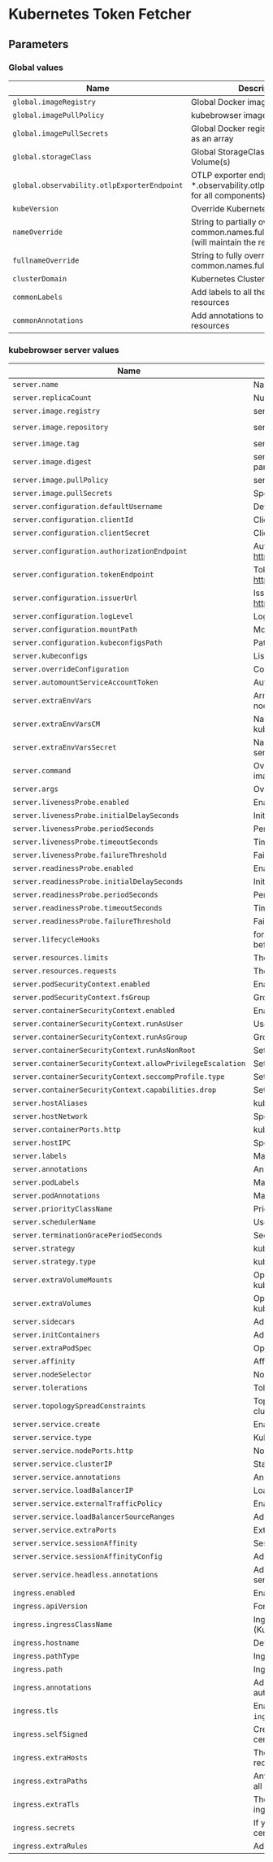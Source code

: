 # Kubernetes Token Fetcher

## Parameters

### Global values

| Name                                        | Description                                                                                  | Value           |
| ------------------------------------------- | -------------------------------------------------------------------------------------------- | --------------- |
| `global.imageRegistry`                      | Global Docker image registry                                                                 | `docker.io`     |
| `global.imagePullPolicy`                    | kubebrowser image pull policy                                                     | `""`            |
| `global.imagePullSecrets`                   | Global Docker registry secret names as an array                                              | `[]`            |
| `global.storageClass`                       | Global StorageClass for Persistent Volume(s)                                                 | `""`            |
| `global.observability.otlpExporterEndpoint` | OTLP exporter endpoint (overrides *.observability.otlpExporterEndpoint for all components)   | `""`            |
| `kubeVersion`                               | Override Kubernetes version                                                                  | `""`            |
| `nameOverride`                              | String to partially override common.names.fullname template (will maintain the release name) | `""`            |
| `fullnameOverride`                          | String to fully override common.names.fullname template                                      | `""`            |
| `clusterDomain`                             | Kubernetes Cluster Domain                                                                    | `cluster.local` |
| `commonLabels`                              | Add labels to all the deployed resources                                                     | `{}`            |
| `commonAnnotations`                         | Add annotations to all the deployed resources                                                | `{}`            |

### kubebrowser server values

| Name                                                       | Description                                                                                                                      | Value                          |
| ---------------------------------------------------------- | -------------------------------------------------------------------------------------------------------------------------------- | ------------------------------ |
| `server.name`                                              | Name of the server                                                                                                               | `token-fetcher`                |
| `server.replicaCount`                                      | Number of kubebrowser server replicas                                                                                 | `1`                            |
| `server.image.registry`                                    | server image registry                                                                                                            | `""`                           |
| `server.image.repository`                                  | server image repository                                                                                                          | `brawdunoir/token-fetcher`     |
| `server.image.tag`                                         | server image tag (immutable tags are recommended)                                                                                | `1.0.0`                        |
| `server.image.digest`                                      | server image digest in the way sha256:aa.... Please note this parameter, if set, will override the tag                           | `""`                           |
| `server.image.pullPolicy`                                  | server image pull policy                                                                                                         | `""`                           |
| `server.image.pullSecrets`                                 | Specify image pull secrets for server                                                                                            | `[]`                           |
| `server.configuration.defaultUsername`                     | Default username on the kubectl set-credentials subcommand                                                                       | `oidc-user`                    |
| `server.configuration.clientId`                            | Client ID of your application                                                                                                    | `""`                           |
| `server.configuration.clientSecret`                        | Client secret of your application                                                                                                | `""`                           |
| `server.configuration.authorizationEndpoint`               | Authorization endpoint of your OIDC provider (e.g. https://login.microsoftonline.com/<tenant_id>/oauth2/v2.0/authorize)          | `""`                           |
| `server.configuration.tokenEndpoint`                       | Token endpoint of your OIDC provider (e.g. https://login.microsoftonline.com/<tenant_id>/oauth2/v2.0/token)                      | `""`                           |
| `server.configuration.issuerUrl`                           | Issuer URL of your OIDC provider (e.g. https://login.microsoftonline.com/<tenant_id>/v2.0)                                       | `""`                           |
| `server.configuration.logLevel`                            | Log level of the server                                                                                                          | `INFO`                         |
| `server.configuration.mountPath`                           | Mount path of the configuration file                                                                                             | `/app`                         |
| `server.configuration.kubeconfigsPath`                     | Path to the kubeconfigs directory                                                                                                | `/app/kubeconfigs`             |
| `server.kubeconfigs`                                       | List of kubeconfigs to fetch. See values.yaml for usage.                                                                         | `[]`                           |
| `server.overrideConfiguration`                             | Configuration to override all server.configuration.* values                                                                      | `""`                           |
| `server.automountServiceAccountToken`                      | Automount API credentials for kubebrowser server pods                                                                 | `false`                        |
| `server.extraEnvVars`                                      | Array with extra environment variables to add to kubebrowser server nodes                                             | `[]`                           |
| `server.extraEnvVarsCM`                                    | Name of existing ConfigMap containing extra env vars for kubebrowser server nodes                                     | `""`                           |
| `server.extraEnvVarsSecret`                                | Name of existing Secret containing extra env vars for kubebrowser server nodes                                        | `""`                           |
| `server.command`                                           | Override default container command (useful when using custom images)                                                             | `[]`                           |
| `server.args`                                              | Override default container args (useful when using custom images)                                                                | `[]`                           |
| `server.livenessProbe.enabled`                             | Enable livenessProbe on kubebrowser server containers                                                                 | `true`                         |
| `server.livenessProbe.initialDelaySeconds`                 | Initial delay seconds for livenessProbe                                                                                          | `5`                            |
| `server.livenessProbe.periodSeconds`                       | Period seconds for livenessProbe                                                                                                 | `5`                            |
| `server.livenessProbe.timeoutSeconds`                      | Timeout seconds for livenessProbe                                                                                                | `1`                            |
| `server.livenessProbe.failureThreshold`                    | Failure threshold for livenessProbe                                                                                              | `3`                            |
| `server.readinessProbe.enabled`                            | Enable readinessProbe on kubebrowser server containers                                                                | `true`                         |
| `server.readinessProbe.initialDelaySeconds`                | Initial delay seconds for readinessProbe                                                                                         | `5`                            |
| `server.readinessProbe.periodSeconds`                      | Period seconds for readinessProbe                                                                                                | `5`                            |
| `server.readinessProbe.timeoutSeconds`                     | Timeout seconds for readinessProbe                                                                                               | `1`                            |
| `server.readinessProbe.failureThreshold`                   | Failure threshold for readinessProbe                                                                                             | `5`                            |
| `server.lifecycleHooks`                                    | for the kubebrowser server container to automate configuration before or after startup                                | `{}`                           |
| `server.resources.limits`                                  | The resources limits for the kubebrowser server containers                                                            | `{}`                           |
| `server.resources.requests`                                | The requested resources for the kubebrowser server containers                                                         | `{}`                           |
| `server.podSecurityContext.enabled`                        | Enable security context                                                                                                          | `true`                         |
| `server.podSecurityContext.fsGroup`                        | Group ID for the pod                                                                                                             | `101`                          |
| `server.containerSecurityContext.enabled`                  | Enable container security context                                                                                                | `true`                         |
| `server.containerSecurityContext.runAsUser`                | User ID for the container                                                                                                        | `101`                          |
| `server.containerSecurityContext.runAsGroup`               | Group ID for the container                                                                                                       | `0`                            |
| `server.containerSecurityContext.runAsNonRoot`             | Set runAsNonRoot for the container                                                                                               | `true`                         |
| `server.containerSecurityContext.allowPrivilegeEscalation` | Set allowPrivilegeEscalation for the container                                                                                   | `false`                        |
| `server.containerSecurityContext.seccompProfile.type`      | Set seccompProfile.type for the container                                                                                        | `RuntimeDefault`               |
| `server.containerSecurityContext.capabilities.drop`        | Set capabilities.drop for the container                                                                                          | `["ALL"]`                      |
| `server.hostAliases`                                       | kubebrowser server pods host aliases                                                                                  | `[]`                           |
| `server.hostNetwork`                                       | Specify if host network should be enabled for kubebrowser pod                                                         | `false`                        |
| `server.containerPorts.http`                               | kubebrowser server container port for http                                                                            | `8080`                         |
| `server.hostIPC`                                           | Specify if host IPC should be enabled for kubebrowser pod                                                             | `false`                        |
| `server.labels`                                            | Map of labels to add to the statefulset                                                                                          | `{}`                           |
| `server.annotations`                                       | Annotations for server pods                                                                                                      | `{}`                           |
| `server.podLabels`                                         | Map of labels to add to the pods                                                                                                 | `{}`                           |
| `server.podAnnotations`                                    | Map of annotations to add to the pods                                                                                            | `{}`                           |
| `server.priorityClassName`                                 | Priority Class to use for each pod                                                                                               | `""`                           |
| `server.schedulerName`                                     | Use an alternate scheduler, e.g. "stork".                                                                                        | `""`                           |
| `server.terminationGracePeriodSeconds`                     | Seconds kubebrowser server pod needs to terminate gracefully                                                          | `""`                           |
| `server.strategy`                                          | kubebrowser server deployment strategy                                                                                |                                |
| `server.strategy.type`                                     | kubebrowser server deployment strategy type                                                                           | `RollingUpdate`                |
| `server.extraVolumeMounts`                                 | Optionally specify extra list of additional volumeMounts for the kubebrowser server container(s)                      | `[]`                           |
| `server.extraVolumes`                                      | Optionally specify extra list of additional volumes for the kubebrowser server pod(s)                                 | `[]`                           |
| `server.sidecars`                                          | Add additional sidecar containers to the kubebrowser server pod(s)                                                    | `[]`                           |
| `server.initContainers`                                    | Add additional init containers to the kubebrowser server pod(s)                                                       | `[]`                           |
| `server.extraPodSpec`                                      | Optionally specify extra PodSpec for the kubebrowser server pod(s)                                                    | `{}`                           |
| `server.affinity`                                          | Affinity for server                                                                                                              | `{}`                           |
| `server.nodeSelector`                                      | Node labels for kubebrowser server pods assignment                                                                    | `{}`                           |
| `server.tolerations`                                       | Tolerations for kubebrowser server pods assignment                                                                    | `[]`                           |
| `server.topologySpreadConstraints`                         | Topology Spread Constraints for pod assignment spread across your cluster among failure-domains. Evaluated as a template         | `[]`                           |
| `server.service.create`                                    | Enable creation of Service for kubebrowser server pod                                                                 | `true`                         |
| `server.service.type`                                      | Kubernetes Service type                                                                                                          | `ClusterIP`                    |
| `server.service.nodePorts.http`                            | Node port for kubebrowser server http traffic                                                                         | `""`                           |
| `server.service.clusterIP`                                 | Static clusterIP or None for headless services                                                                                   | `""`                           |
| `server.service.annotations`                               | Annotations for kubebrowser server service                                                                            | `{}`                           |
| `server.service.loadBalancerIP`                            | Load balancer IP if service type is `LoadBalancer`                                                                               | `""`                           |
| `server.service.externalTrafficPolicy`                     | Enable client source IP preservation                                                                                             | `Cluster`                      |
| `server.service.loadBalancerSourceRanges`                  | Addresses that are allowed when service is LoadBalancer                                                                          | `[]`                           |
| `server.service.extraPorts`                                | Extra ports to expose in the kubebrowser server service                                                               | `[]`                           |
| `server.service.sessionAffinity`                           | Session Affinity for Kubernetes service, can be "None" or "ClientIP"                                                             | `None`                         |
| `server.service.sessionAffinityConfig`                     | Additional settings for the sessionAffinity                                                                                      | `{}`                           |
| `server.service.headless.annotations`                      | Additional custom annotations for headless kubebrowser server service                                                 | `{}`                           |
| `ingress.enabled`                                          | Enable ingress controller resource for frontend                                                                                  | `false`                        |
| `ingress.apiVersion`                                       | Force Ingress API version (automatically detected if not set)                                                                    | `""`                           |
| `ingress.ingressClassName`                                 | IngressClass that will be be used to implement the Ingress (Kubernetes 1.18+)                                                    | `""`                           |
| `ingress.hostname`                                         | Default host for the ingress resource                                                                                            | `kubebrowser.local` |
| `ingress.pathType`                                         | Ingress path type                                                                                                                | `ImplementationSpecific`       |
| `ingress.path`                                             | Ingress path                                                                                                                     | `/`                            |
| `ingress.annotations`                                      | Additional annotations for the Ingress resource. To enable certificate autogeneration, place here your cert-manager annotations. | `{}`                           |
| `ingress.tls`                                              | Enable TLS configuration for the hostname defined at `ingress.hostname` parameter                                                | `false`                        |
| `ingress.selfSigned`                                       | Create a TLS secret for this ingress record using self-signed certificates generated by Helm                                     | `false`                        |
| `ingress.extraHosts`                                       | The list of additional hostnames to be covered with this ingress record.                                                         | `[]`                           |
| `ingress.extraPaths`                                       | Any additional paths that may need to be added to the ingress under all hosts                                                    | `[]`                           |
| `ingress.extraTls`                                         | The tls configuration for additional hostnames to be covered with this ingress record.                                           | `[]`                           |
| `ingress.secrets`                                          | If you're providing your own certificates, please use this to add the certificates as secrets                                    | `[]`                           |
| `ingress.extraRules`                                       | Additional rules to be covered with this ingress record                                                                          | `[]`                           |
